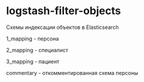 # logstash-filter-objects

Схемы индексации объектов в Elasticsearch

1_mapping - персона

2_mapping - специалист

3_mapping - пациент

commentary - откомментированная схема персоны
